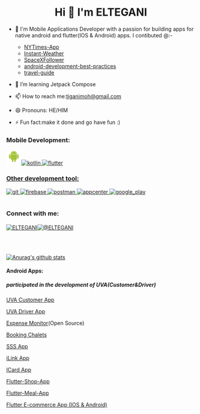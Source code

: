 <h1 align="center">Hi 👋 I'm ELTEGANI</h1>

- 🔭 I'm Mobile Applications Developer with a passion for building apps for native android and flutter(IOS & Android) apps. I contibuted @:-
  - [NYTimes-App](https://github.com/TheCodeMonks/NYTimes-App)
  - [Instant-Weather](https://github.com/mayokunadeniyi/Instant-Weather/pull/27)
  - [SpaceXFollower](https://github.com/OMIsie11/SpaceXFollower)
  - [android-development-best-practices](https://github.com/niharika2810/android-development-best-practices)
  - [travel-guide](https://github.com/zero-to-mastery/travel-guide) 

- 🌱 I’m learning Jetpack Compose
- 📫 How to reach me:tiganimoh@gmail.com
- 😄 Pronouns: HE/HIM
- ⚡ Fun fact:make it done and go have fun :)

<h3 align="left">Mobile Development:</h3>
</a> <a href="https://developer.android.com" target="_blank"> <img src="https://raw.githubusercontent.com/devicons/devicon/master/icons/android/android-original-wordmark.svg" alt="android" width="40" height="40"/></a><a href="https://kotlinlang.org/" target="_blank"><img src="https://www.vectorlogo.zone/logos/kotlinlang/kotlinlang-icon.svg" alt="kotlin" width="40" height="40"/> </a>
<a href="https://flutter.dev/" target="_blank"> <img src="https://www.vectorlogo.zone/logos/flutterio/flutterio-icon.svg" alt="flutter" width="40" height="40"/>
  
<h3 align="left">Other development tool:</h3>
</a><a href="https://git-scm.com/" target="_blank"> <img src="https://www.vectorlogo.zone/logos/git-scm/git-scm-icon.svg" alt="git" width="40" height="40"/> </a><a href="https://firebase.google.com/" target="_blank"> <img src="https://www.vectorlogo.zone/logos/firebase/firebase-icon.svg" alt="firebase" width="40" height="40"/></a><a href="https://nextjs.org/" target="_blank"> <a href="https://postman.com" target="_blank"> <img src="https://www.vectorlogo.zone/logos/getpostman/getpostman-icon.svg" alt="postman" width="40" height="40"/><a href="https://appcenter.ms/" target="_blank"> <img src="https://www.vectorlogo.zone/logos/appcenterms/appcenterms-tile.svg" alt="appcenter" width="40" height="40"/></a><a href="https://play.google.com/store" target="_blank"> <img src="https://www.vectorlogo.zone/logos/google_play/google_play-icon.svg" alt="google_play" width="40" height="40"/></a>
<br>
<br>

<h3 align="left">Connect with me:</h3>
<p align="left">
  
<a href="https://www.linkedin.com/in/ELTEGANI/" target="blank"><img align="center" src="https://cdn.jsdelivr.net/npm/simple-icons@3.0.1/icons/linkedin.svg" alt="ELTEGANI" height="30" width="40" /></a><a href="https://stackoverflow.com/users/9130109/el-tegani-mohamed-hammad-gabir?tab=profile" target="blank"><img align="center" src="https://cdn.jsdelivr.net/npm/simple-icons@3.0.1/icons/stackoverflow.svg" alt="@ELTEGANI" height="30" width="40" /></a>
</p>
 <br>
 <br>
  
[![Anurag's github stats](https://github-readme-stats.vercel.app/api?username=ELTEGANI&count_private=true&show_icons=true&theme=buefy)](https://github.com/anuraghazra/github-readme-stats)
<br>

#### Android Apps:
##### participated in the development of UVA(Customer&Driver)
[UVA Customer App](https://play.google.com/store/apps/details?id=production.uva.customer&hl=en_US&gl=US)
  
[UVA Driver App](https://play.google.com/store/apps/details?id=production.uva.driver&hl=en_US&gl=US)
  
[Expense Monitor](https://play.google.com/store/apps/details?id=com.monitoryourexpenses.expenses)(Open Source)

[Booking Chalets](https://play.google.com/store/apps/details?id=com.samemtech.bookingchalets)

[SSS App](https://play.google.com/store/apps/details?id=com.nanotechnology.sssapp)

[iLink App](https://play.google.com/store/apps/details?id=com.nano_tech.i_link)

[ICard App](https://play.google.com/store/apps/details?id=com.madret.net.IC)

[Flutter-Shop-App](https://github.com/ELTEGANI/Flutter-Shop-App)
  
[Flutter-Meal-App](https://github.com/ELTEGANI/Flutter-Meal-App)  
  
[Flutter E-commerce App (IOS & Android)](https://github.com/ELTEGANI/E-Commerce-Flutter-App-IOS-Android)  

